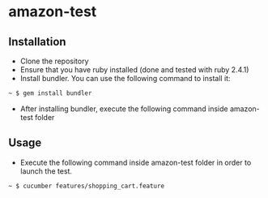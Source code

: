# amazon-test

## Installation
- Clone the repository
- Ensure that you have ruby installed (done and tested with ruby 2.4.1)
- Install bundler. You can use the following command to install it:
```bash
~ $ gem install bundler
```
- After installing bundler, execute the following command inside amazon-test folder

## Usage
- Execute the following command inside amazon-test folder in order to launch the test.
```bash
~ $ cucumber features/shopping_cart.feature
```
